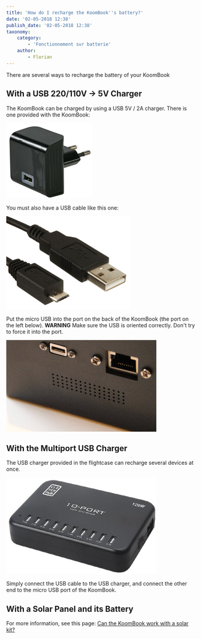```yaml
---
title: 'How do I recharge the KoomBook''s battery?'
date: '02-05-2018 12:38'
publish_date: '02-05-2018 12:38'
taxonomy:
    category:
        - 'Fonctionnement sur batterie'
    author:
        - Florian
---
```


There are several ways to recharge the battery of your KoomBook

## With a USB 220/110V -&gt; 5V Charger

The KoomBook can be charged by using a USB 5V / 2A charger.  There is one provided with the KoomBook:

![](PW03053-40.jpg)

You must also have a USB cable like this one:

![](Capture%20du%202018-01-09%2011-05-45.png)

Put the micro USB into the port on the back of the KoomBook (the port on the left below).  **WARNING** Make sure the USB is oriented correctly.  Don't try to force it into the port.

![](IMG_3216.JPG)

## With the Multiport USB Charger

The USB charger provided in the flightcase can recharge several devices at once.

![](serveimage2.jpeg)

Simply connect the USB cable to the USB charger, and connect the other end to the micro USB port of the KoomBook.

## With a Solar Panel and its Battery

For more information, see this page: [Can the KoomBook work with a solar kit?](../le-koombook-peut-il-fonctionner-a-laide-dun-kit-solaire) 
